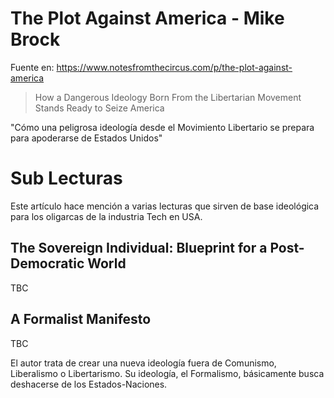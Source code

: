 # The Plot Against America - Mike Brock

Fuente en: https://www.notesfromthecircus.com/p/the-plot-against-america

> How a Dangerous Ideology Born From the Libertarian Movement Stands Ready to Seize America

"Cómo una peligrosa ideología desde el Movimiento Libertario se prepara para apoderarse de Estados Unidos"

# Sub Lecturas

Este artículo hace mención a varias lecturas que sirven de base ideológica para los oligarcas de la industria Tech en USA.

## The Sovereign Individual: Blueprint for a Post-Democratic World

TBC

## A Formalist Manifesto

TBC

El autor trata de crear una nueva ideología fuera de Comunismo, Liberalismo o Libertarismo. Su ideología, el Formalismo, básicamente busca deshacerse de los Estados-Naciones.